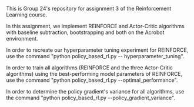 This is Group 24's repository for assignment 3 of the Reinforcement Learning course.

In this assignment, we implement REINFORCE and Actor-Critic algorithms with baseline subtraction, bootstrapping and both on the Acrobot environment. 

In order to recreate our hyperparameter tuning experiment for REINFORCE, use the command "python policy_based_rl.py -- hyperparameter_tuning".

In order to train all algorithms (REINFORCE and the three Actor-Critic algorithms) using the best-performing model parameters of REINFORCE,  use the command "python policy_based_rl.py --optimal_performance".

In order to determine the policy gradient's variance for all algorithms, use the command "python policy_based_rl.py --policy_gradient_variance".
